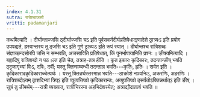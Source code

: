 ```yaml
---
index: 4.1.31
sutra: रात्रेश्चाजसौ
vritti: padamanjari
---
```


 कथमित्यादि । दीर्घान्ताज्जसि ठ्दीर्घाज्जसि चऽ इति पूर्वसवर्णदीर्घप्रतिषेधाद्यणादेशे ठ्रात्र्यःऽ इति प्रयोग उपपद्यते, ह्रस्वान्तस्य तु ठ्जसि चऽ इति गुणे ठ्रात्र्यःऽ इति रूपं स्यात् । दीर्घान्तश्च रात्रिशब्दः संज्ञाच्छन्दसोरपि जसि न सम्भवति, अजसाविति प्रतिषेधात्, किं पुनर्भाषायामिति प्रश्नः । ङीषयमित्यादि । बह्वादिषु रात्रिशब्दो न पठ।ल्त इति चेत्, तत्राह-तत्र हीति । कृत इकारः कृदिकारः, तदन्तान्ङीष् भवति ठ्दृजागृभ्यां विःऽ, दविः, दर्वी; यस्तु क्तिन्सम्बन्धी तदन्तान्न भवति---कृतिः, हृतिः । सर्वत इति । कृदिकारादकृदिकाराच्चेत्यर्थः । यस्तु क्तिन्नर्थस्तस्मान्न भवति---ठाक्रोशे नञ्यनिःऽ, अकरणिः, अहरणिः । रात्रिशब्दोऽयम् ठ्राशदिभ्यां त्रिप्ऽ इति व्युत्पत्तिपक्षे कृदिकारान्तः, अव्युपतिपक्षे ठ्सर्वतोऽक्तिन्नर्थात्ऽ इति ङीष् । सूत्रं तु ङीबर्थम्---रात्री व्यख्यात्, रात्रीभिरस्मा अहभिर्दशस्येत्; अत्राद्यौदातत्वं भवति ॥